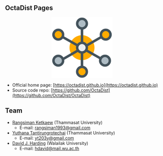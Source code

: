 ## OctaDist Pages

<p align="center">
   <img alt="molecule" src="images/molecule.png" align=middle width="200pt" />
<p/>

* Official home page: [https://octadist.github.io](https://octadist.github.io)
* Source code repo: [https://github.com/OctaDist](https://github.com/OctaDist/OctaDist)

## Team
* [Rangsiman Ketkaew](https://sites.google.com/site/rangsiman1993) (Thammasat University) <br/>
  * E-mail: rangsiman1993@gmail.com <br/>
* [Yuthana Tantirungrotechai](https://sites.google.com/site/compchem403/people/faculty/yuthana) (Thammasat University)
  * E-mail: yt203y@gmail.com
* [David J. Harding](https://www.funtechwu.com/david-j-harding) (Walailak University)
  * E-mail: hdavid@mail.wu.ac.th
